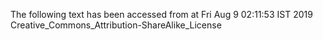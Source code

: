The following text has been accessed from at Fri Aug 9 02:11:53 IST 2019
Creative_Commons_Attribution-ShareAlike_License
